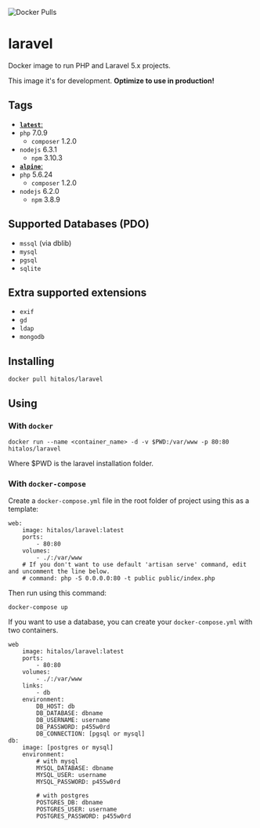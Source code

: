 ![Docker Pulls](https://img.shields.io/docker/pulls/hitalos/laravel.svg)

# laravel
Docker image to run PHP and Laravel 5.x projects.

This image it's for development. **Optimize to use in production!**

## Tags
* [**`latest`**:](https://github.com/hitalos/laravel/blob/master/Dockerfile)  
 * `php` 7.0.9
   * `composer` 1.2.0
 * `nodejs` 6.3.1
   * `npm` 3.10.3
* [**`alpine`**:](https://github.com/hitalos/laravel/blob/alpine/Dockerfile)    
 * `php` 5.6.24
   * `composer` 1.2.0
 * `nodejs` 6.2.0
   * `npm` 3.8.9

## Supported Databases (**PDO**)
* `mssql` (via dblib)
* `mysql`
* `pgsql`
* `sqlite`

## Extra supported extensions
* `exif`
* `gd`
* `ldap`
* `mongodb`

## Installing
    docker pull hitalos/laravel

## Using

### With `docker`
    docker run --name <container_name> -d -v $PWD:/var/www -p 80:80 hitalos/laravel
Where $PWD is the laravel installation folder.

### With `docker-compose`

Create a `docker-compose.yml` file in the root folder of project using this as a template:
```
web:
    image: hitalos/laravel:latest
    ports:
        - 80:80
    volumes:
        - ./:/var/www
    # If you don't want to use default 'artisan serve' command, edit and uncomment the line below.
    # command: php -S 0.0.0.0:80 -t public public/index.php
```

Then run using this command:

    docker-compose up


If you want to use a database, you can create your `docker-compose.yml` with two containers.
```
web
    image: hitalos/laravel:latest
    ports:
        - 80:80
    volumes:
        - ./:/var/www
    links:
        - db
    environment:
        DB_HOST: db
        DB_DATABASE: dbname
        DB_USERNAME: username
        DB_PASSWORD: p455w0rd
        DB_CONNECTION: [pgsql or mysql]
db:
    image: [postgres or mysql]
    environment:
        # with mysql
        MYSQL_DATABASE: dbname
        MYSQL_USER: username
        MYSQL_PASSWORD: p455w0rd

        # with postgres
        POSTGRES_DB: dbname
        POSTGRES_USER: username
        POSTGRES_PASSWORD: p455w0rd
```
